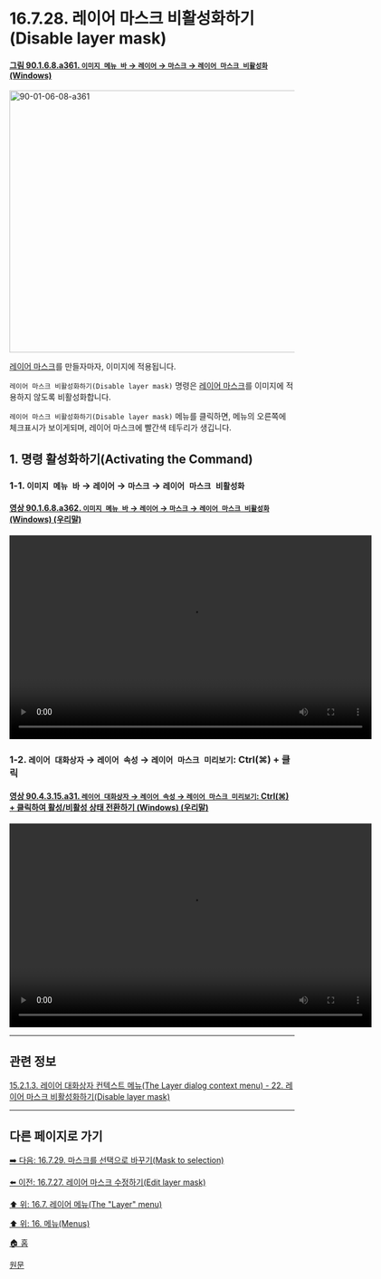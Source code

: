# 16.7.28. 레이어 마스크 비활성화하기(Disable layer mask)

<a id="90-01-06-08-a361"></a>

#### [그림 90.1.6.8.a361. `이미지 메뉴 바` → `레이어` → `마스크` → `레이어 마스크 비활성화` (Windows)](./90-01-06-08-mask.md#90-01-06-08-a361)
<img width="599" height="463" alt="90-01-06-08-a361" src="https://github.com/user-attachments/assets/17c9294a-a7be-40e1-b3cc-8344b1368f2d" />

[레이어 마스크](./19-glossaryx-layer_mask.md)를 만들자마자, 이미지에 적용됩니다.

`레이어 마스크 비활성화하기(Disable layer mask)` 명령은 [레이어 마스크](./19-glossaryx-layer_mask.md)를 이미지에 적용하지 않도록 비활성화합니다.

`레이어 마스크 비활성화하기(Disable layer mask)` 메뉴를 클릭하면, 메뉴의 오른쪽에 체크표시가 보이게되며, 레이어 마스크에 빨간색 테두리가 생깁니다.

<a id="16-07-28-s1"></a>

## 1. 명령 활성화하기(Activating the Command)

<a id="16-07-28-s1-01"></a>

### 1-1. `이미지 메뉴 바` → `레이어` → `마스크` → `레이어 마스크 비활성화`

<a id="90-01-06-08-a362"></a>

#### [영상 90.1.6.8.a362. `이미지 메뉴 바` → `레이어` → `마스크` → `레이어 마스크 비활성화` (Windows) (우리말)](./90-01-06-08-mask.md#90-01-06-08-a362)
<video controls="controls" width="640" height="360" src="https://github.com/user-attachments/assets/4847b11e-10bc-4276-a6bf-ac64b8d4dded"></video>

<a id="16-07-28-s1-02"></a>

### 1-2. `레이어 대화상자` → `레이어 속성` → `레이어 마스크 미리보기`: Ctrl(⌘) + 클릭

<a id="90-04-03-15-a31"></a>

#### [영상 90.4.3.15.a31. `레이어 대화상자` → `레이어 속성` → `레이어 마스크 미리보기`: Ctrl(⌘) + 클릭하여 활성/비활성 상태 전환하기 (Windows) (우리말)](./90-04-0003-015-layer_thumbnail.md#90-04-03-15-a31)
<video controls="controls" width="640" height="360" src="https://github.com/user-attachments/assets/76e7f6bf-d2e9-4443-ad3c-83ef6bda321c"></video>

***

## 관련 정보

[15.2.1.3. 레이어 대화상자 컨텍스트 메뉴(The Layer dialog context menu) - 22. 레이어 마스크 비활성화하기(Disable layer mask)](./15-02-01-03-the_layer_dialog_context_menu.md#15-02-01-03-s22)

***

## 다른 페이지로 가기

[➡️ 다음: 16.7.29. 마스크를 선택으로 바꾸기(Mask to selection)](./16-07-29-mask_to_selection.md)

[⬅️ 이전: 16.7.27. 레이어 마스크 수정하기(Edit layer mask)](./16-07-27-edit_layer_mask.md)

[⬆️ 위: 16.7. 레이어 메뉴(The "Layer" menu)](./16-07-00-the-layer-menu.md)

[⬆️ 위: 16. 메뉴(Menus)](./16-00-menus.md)

[🏠 홈](./00-home.md)

[원문](https://docs.gimp.org/2.10/ko/gimp-layer-mask-disable.html)